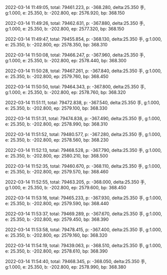 2022-03-14 11:49:05, total: 79461.223, p: -368.280, delta:25.350 手, g:1.000, e: 25.350, b: -202.800, ep: 2576.920, bp: 368.150

2022-03-14 11:49:26, total: 79462.631, p: -367.880, delta:25.350 手, g:1.000, e: 25.350, b: -202.800, ep: 2577.320, bp: 368.150

2022-03-14 11:49:47, total: 79455.854, p: -368.130, delta:25.350 手, g:1.000, e: 25.350, b: -202.800, ep: 2578.350, bp: 368.310

2022-03-14 11:50:08, total: 79466.247, p: -367.960, delta:25.350 手, g:1.000, e: 25.350, b: -202.800, ep: 2578.440, bp: 368.300

2022-03-14 11:50:28, total: 79467.261, p: -367.840, delta:25.350 手, g:1.000, e: 25.350, b: -202.800, ep: 2579.760, bp: 368.450

2022-03-14 11:50:50, total: 79464.343, p: -367.800, delta:25.350 手, g:1.000, e: 25.350, b: -202.800, ep: 2578.760, bp: 368.320

2022-03-14 11:51:11, total: 79472.838, p: -367.540, delta:25.350 手, g:1.000, e: 25.350, b: -202.800, ep: 2579.100, bp: 368.330

2022-03-14 11:51:31, total: 79474.838, p: -367.490, delta:25.350 手, g:1.000, e: 25.350, b: -202.800, ep: 2578.990, bp: 368.310

2022-03-14 11:51:52, total: 79480.577, p: -367.280, delta:25.350 手, g:1.000, e: 25.350, b: -202.800, ep: 2578.560, bp: 368.230

2022-03-14 11:52:13, total: 79468.528, p: -367.790, delta:25.350 手, g:1.000, e: 25.350, b: -202.800, ep: 2580.210, bp: 368.500

2022-03-14 11:52:35, total: 79460.670, p: -368.110, delta:25.350 手, g:1.000, e: 25.350, b: -202.800, ep: 2579.570, bp: 368.460

2022-03-14 11:52:55, total: 79463.205, p: -368.000, delta:25.350 手, g:1.000, e: 25.350, b: -202.800, ep: 2579.600, bp: 368.450

2022-03-14 11:53:16, total: 79465.233, p: -367.930, delta:25.350 手, g:1.000, e: 25.350, b: -202.800, ep: 2579.590, bp: 368.440

2022-03-14 11:53:37, total: 79469.289, p: -367.670, delta:25.350 手, g:1.000, e: 25.350, b: -202.800, ep: 2579.450, bp: 368.390

2022-03-14 11:53:58, total: 79478.415, p: -367.400, delta:25.350 手, g:1.000, e: 25.350, b: -202.800, ep: 2579.160, bp: 368.320

2022-03-14 11:54:19, total: 79439.063, p: -368.510, delta:25.350 手, g:1.000, e: 25.350, b: -202.800, ep: 2578.610, bp: 368.390

2022-03-14 11:54:40, total: 79468.345, p: -368.050, delta:25.350 手, g:1.000, e: 25.350, b: -202.800, ep: 2578.990, bp: 368.380